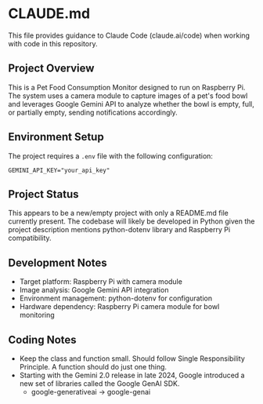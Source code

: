 # CLAUDE.md

This file provides guidance to Claude Code (claude.ai/code) when working with code in this repository.

## Project Overview

This is a Pet Food Consumption Monitor designed to run on Raspberry Pi. The system uses a camera module to capture images of a pet's food bowl and leverages Google Gemini API to analyze whether the bowl is empty, full, or partially empty, sending notifications accordingly.

## Environment Setup

The project requires a `.env` file with the following configuration:
```
GEMINI_API_KEY="your_api_key"
```

## Project Status

This appears to be a new/empty project with only a README.md file currently present. The codebase will likely be developed in Python given the project description mentions python-dotenv library and Raspberry Pi compatibility.

## Development Notes

- Target platform: Raspberry Pi with camera module
- Image analysis: Google Gemini API integration
- Environment management: python-dotenv for configuration
- Hardware dependency: Raspberry Pi camera module for bowl monitoring

## Coding Notes

- Keep the class and function small. Should follow Single Responsibility Principle. A function should do just one thing.
- Starting with the Gemini 2.0 release in late 2024, Google introduced a new set of libraries called the Google GenAI SDK. 
   - google-generativeai -> google-genai